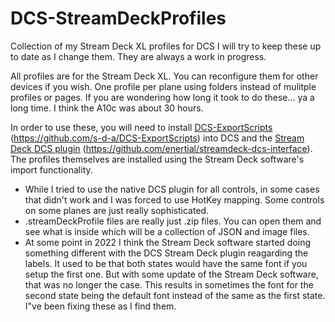 # DCS-StreamDeckProfiles
Collection of my Stream Deck XL profiles for DCS
I will try to keep these up to date as I change them. They are always a work in progress.

All profiles are for the Stream Deck XL. You can reconfigure them for other devices if you wish. One profile per plane using folders instead of mulitple profiles or pages. If you are wondering how long it took to do these... ya a long time. I think the A10c was about 30 hours.

In order to use these, you will need to install [DCS-ExportScripts]([url](https://github.com/s-d-a/DCS-ExportScripts)) (https://github.com/s-d-a/DCS-ExportScripts) into DCS and the [Stream Deck DCS plugin]([url](https://github.com/enertial/streamdeck-dcs-interface)) (https://github.com/enertial/streamdeck-dcs-interface). The profiles themselves are installed using the Stream Deck software's import functionality.

* While I tried to use the native DCS plugin for all controls, in some cases that didn't work and I was forced to use HotKey mapping. Some controls on some planes are just really sophisticated.
* .streamDeckProfile files are really just .zip files. You can open them and see what is inside which will be a collection of JSON and image files.
* At some point in 2022 I think the Stream Deck software started doing something different with the DCS Stream Deck plugin reagarding the labels. It used to be that both states would have the same font if you setup the first one. But with some update of the Stream Deck software, that was no longer the case. This results in sometimes the font for the second state being the default font instead of the same as the first state. I"ve been fixing these as I find them.

